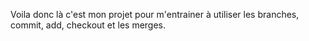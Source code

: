 Voila donc là c'est mon projet pour m'entrainer à utiliser les branches, commit, add, checkout et les merges.
